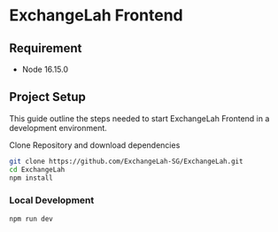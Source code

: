 # ExchangeLah Frontend

## Requirement

- Node 16.15.0

## Project Setup

This guide outline the steps needed to start ExchangeLah Frontend in a development environment.

Clone Repository and download dependencies

```sh
git clone https://github.com/ExchangeLah-SG/ExchangeLah.git
cd ExchangeLah
npm install
```

### Local Development

```sh
npm run dev
```